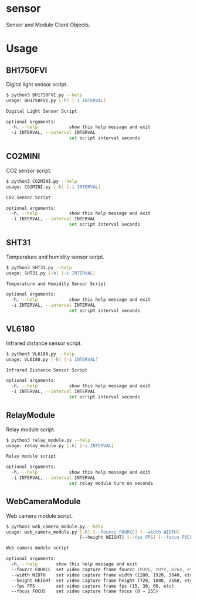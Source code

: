 # sensor
Sensor and Module Client Objects.

# Usage
## BH1750FVI
Digital light sensor script.
```zsh
$ python3 BH1750FVI.py --help
usage: BH1750FVI.py [-h] [-i INTERVAL]

Digital Light Sensor Script

optional arguments:
  -h, --help            show this help message and exit
  -i INTERVAL, --interval INTERVAL
                        set script interval seconds
```

## CO2MINI
CO2 sensor script.
```zsh
$ python3 CO2MINI.py --help
usage: CO2MINI.py [-h] [-i INTERVAL]

CO2 Sensor Script

optional arguments:
  -h, --help            show this help message and exit
  -i INTERVAL, --interval INTERVAL
                        set script interval seconds
```

## SHT31
Temperature and humidity sensor script.
```zsh
$ python3 SHT31.py --help
usage: SHT31.py [-h] [-i INTERVAL]

Temperature and Humidity Sensor Script

optional arguments:
  -h, --help            show this help message and exit
  -i INTERVAL, --interval INTERVAL
                        set script interval seconds
```

## VL6180
Infrared distance sensor script.
```zsh
$ python3 VL6180.py --help
usage: VL6180.py [-h] [-i INTERVAL]

Infrared Distance Sensor Script

optional arguments:
  -h, --help            show this help message and exit
  -i INTERVAL, --interval INTERVAL
                        set script interval seconds
```

## RelayModule
Relay module script.
```zsh
$ python3 relay_module.py --help
usage: relay_module.py [-h] [-i INTERVAL]

Relay module script

optional arguments:
  -h, --help            show this help message and exit
  -i INTERVAL, --interval INTERVAL
                        set relay module turn on seconds
```

## WebCameraModule
Web camera module script.
```zsh
$ python3 web_camera_module.py --help
usage: web_camera_module.py [-h] [--fourcc FOURCC] [--width WIDTH]
                            [--height HEIGHT] [--fps FPS] [--focus FOCUS]

Web camera module script

optional arguments:
  -h, --help       show this help message and exit
  --fourcc FOURCC  set video capture frame fourcc (MJPG, YUYV, H264, etc)
  --width WIDTH    set video capture frame width (1280, 1920, 3840, etc)
  --height HEIGHT  set video capture frame height (720, 1080, 2160, etc)
  --fps FPS        set video capture frame fps (15, 30, 60, etc)
  --focus FOCUS    set video capture frame focus (0 ~ 255)
```
